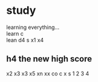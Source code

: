 # study
learning everything...  
learn c\
lean d4 s
x1 x4
## h4 the new high score
x2 x3
x3 x5 xn
xx
co c
x s
1
2
3
4
